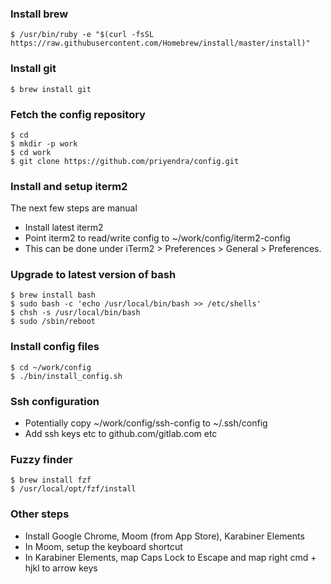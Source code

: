 ### Install brew
```
$ /usr/bin/ruby -e "$(curl -fsSL https://raw.githubusercontent.com/Homebrew/install/master/install)"
```

### Install git
```
$ brew install git
```

### Fetch the config repository
```
$ cd
$ mkdir -p work
$ cd work
$ git clone https://github.com/priyendra/config.git
```

### Install and setup iterm2
The next few steps are manual
- Install latest iterm2
- Point iterm2 to read/write config to ~/work/config/iterm2-config
- This can be done under iTerm2 > Preferences > General > Preferences.

### Upgrade to latest version of bash
```
$ brew install bash
$ sudo bash -c 'echo /usr/local/bin/bash >> /etc/shells'
$ chsh -s /usr/local/bin/bash
$ sudo /sbin/reboot
```

### Install config files
```
$ cd ~/work/config
$ ./bin/install_config.sh
```

### Ssh configuration
- Potentially copy ~/work/config/ssh-config to ~/.ssh/config
- Add ssh keys etc to github.com/gitlab.com etc

### Fuzzy finder
```
$ brew install fzf
$ /usr/local/opt/fzf/install
```

### Other steps
- Install Google Chrome, Moom (from App Store), Karabiner Elements
- In Moom, setup the keyboard shortcut
- In Karabiner Elements, map Caps Lock to Escape and map right cmd + hjkl
  to arrow keys
